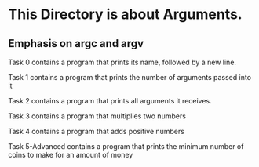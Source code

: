 # This Directory is about Arguments.
## Emphasis on argc and argv

Task 0 contains a program that prints its name, followed by a new line.

Task 1 contains a program that prints the number of arguments passed into it

Task 2 contains a program that prints all arguments it receives.

Task 3 contains a program that multiplies two numbers

Task 4 contains a program that adds positive numbers

Task 5-Advanced contains a program that prints the minimum number of coins to make for an amount of money
